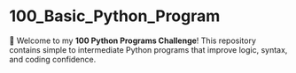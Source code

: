 # 100_Basic_Python_Program
 🐍  Welcome to my **100 Python Programs Challenge**!   This repository contains simple to intermediate Python programs that improve logic, syntax, and coding confidence.
